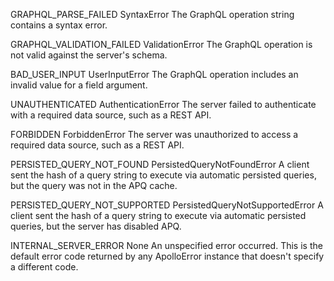 GRAPHQL_PARSE_FAILED
SyntaxError
The GraphQL operation string contains a syntax error.

GRAPHQL_VALIDATION_FAILED
ValidationError
The GraphQL operation is not valid against the server's schema.


BAD_USER_INPUT
UserInputError
The GraphQL operation includes an invalid value for a field argument.


UNAUTHENTICATED
AuthenticationError
The server failed to authenticate with a required data source, such as a REST API.


FORBIDDEN
ForbiddenError
The server was unauthorized to access a required data source, such as a REST API.


PERSISTED_QUERY_NOT_FOUND
PersistedQueryNotFoundError
A client sent the hash of a query string to execute via automatic persisted queries, but the query was not in the APQ cache.


PERSISTED_QUERY_NOT_SUPPORTED
PersistedQueryNotSupportedError
A client sent the hash of a query string to execute via automatic persisted queries, but the server has disabled APQ.


INTERNAL_SERVER_ERROR
None
An unspecified error occurred.
This is the default error code returned by any ApolloError instance that doesn't specify a different code.